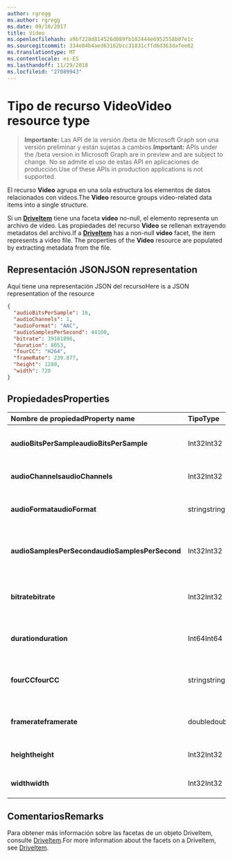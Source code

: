```yaml
---
author: rgregg
ms.author: rgregg
ms.date: 09/10/2017
title: Vídeo
ms.openlocfilehash: a9bf228d814526d089fb102444e6952558b07e1c
ms.sourcegitcommit: 334e84b4aed63162bcc31831cffd6d363dafee02
ms.translationtype: MT
ms.contentlocale: es-ES
ms.lasthandoff: 11/29/2018
ms.locfileid: "27089943"
---
```

# <a name="video-resource-type"></a><span data-ttu-id="67202-102">Tipo de recurso Video</span><span class="sxs-lookup"><span data-stu-id="67202-102">Video resource type</span></span>

> <span data-ttu-id="67202-103">**Importante:** Las API de la versión /beta de Microsoft Graph son una versión preliminar y están sujetas a cambios.</span><span class="sxs-lookup"><span data-stu-id="67202-103">**Important:** APIs under the /beta version in Microsoft Graph are in preview and are subject to change.</span></span> <span data-ttu-id="67202-104">No se admite el uso de estas API en aplicaciones de producción.</span><span class="sxs-lookup"><span data-stu-id="67202-104">Use of these APIs in production applications is not supported.</span></span>

<span data-ttu-id="67202-105">El recurso **Video** agrupa en una sola estructura los elementos de datos relacionados con vídeos.</span><span class="sxs-lookup"><span data-stu-id="67202-105">The **Video** resource groups video-related data items into a single structure.</span></span>

<span data-ttu-id="67202-p102">Si un [**DriveItem**](driveitem.md) tiene una faceta **video** no-null, el elemento representa un archivo de vídeo. Las propiedades del recurso **Video** se rellenan extrayendo metadatos del archivo.</span><span class="sxs-lookup"><span data-stu-id="67202-p102">If a [**DriveItem**](driveitem.md) has a non-null **video** facet, the item represents a video file. The properties of the **Video** resource are populated by extracting metadata from the file.</span></span>

## <a name="json-representation"></a><span data-ttu-id="67202-108">Representación JSON</span><span class="sxs-lookup"><span data-stu-id="67202-108">JSON representation</span></span>

<span data-ttu-id="67202-109">Aquí tiene una representación JSON del recurso</span><span class="sxs-lookup"><span data-stu-id="67202-109">Here is a JSON representation of the resource</span></span>

<!-- {
  "blockType": "resource",
  "optionalProperties": [  ],
  "@odata.type": "microsoft.graph.video"
}-->

```json
{
  "audioBitsPerSample": 16,
  "audioChannels": 1,
  "audioFormat": "AAC",
  "audioSamplesPerSecond": 44100,
  "bitrate": 39101896,
  "duration": 8053,
  "fourCC": "H264",
  "frameRate": 239.877,
  "height": 1280,
  "width": 720
}
```

## <a name="properties"></a><span data-ttu-id="67202-110">Propiedades</span><span class="sxs-lookup"><span data-stu-id="67202-110">Properties</span></span>

| <span data-ttu-id="67202-111">Nombre de propiedad</span><span class="sxs-lookup"><span data-stu-id="67202-111">Property name</span></span>             | <span data-ttu-id="67202-112">Tipo</span><span class="sxs-lookup"><span data-stu-id="67202-112">Type</span></span>   | <span data-ttu-id="67202-113">Descripción</span><span class="sxs-lookup"><span data-stu-id="67202-113">Description</span></span>
|:--------------------------|:-------|:----------------------------------------
| <span data-ttu-id="67202-114">**audioBitsPerSample**</span><span class="sxs-lookup"><span data-stu-id="67202-114">**audioBitsPerSample**</span></span>    | <span data-ttu-id="67202-115">Int32</span><span class="sxs-lookup"><span data-stu-id="67202-115">Int32</span></span>  | <span data-ttu-id="67202-116">Número de bits de audio por muestra.</span><span class="sxs-lookup"><span data-stu-id="67202-116">Number of audio bits per sample.</span></span>
| <span data-ttu-id="67202-117">**audioChannels**</span><span class="sxs-lookup"><span data-stu-id="67202-117">**audioChannels**</span></span>         | <span data-ttu-id="67202-118">Int32</span><span class="sxs-lookup"><span data-stu-id="67202-118">Int32</span></span>  | <span data-ttu-id="67202-119">Número de canales de audio.</span><span class="sxs-lookup"><span data-stu-id="67202-119">Number of audio channels.</span></span>
| <span data-ttu-id="67202-120">**audioFormat**</span><span class="sxs-lookup"><span data-stu-id="67202-120">**audioFormat**</span></span>           | <span data-ttu-id="67202-121">string</span><span class="sxs-lookup"><span data-stu-id="67202-121">string</span></span> | <span data-ttu-id="67202-122">Nombre del formato de audio (AAC, MP3, etc.).</span><span class="sxs-lookup"><span data-stu-id="67202-122">Name of the audio format (AAC, MP3, etc.).</span></span>
| <span data-ttu-id="67202-123">**audioSamplesPerSecond**</span><span class="sxs-lookup"><span data-stu-id="67202-123">**audioSamplesPerSecond**</span></span> | <span data-ttu-id="67202-124">Int32</span><span class="sxs-lookup"><span data-stu-id="67202-124">Int32</span></span>  | <span data-ttu-id="67202-125">Número de muestras de audio por segundo.</span><span class="sxs-lookup"><span data-stu-id="67202-125">Number of audio samples per second.</span></span>
| <span data-ttu-id="67202-126">**bitrate**</span><span class="sxs-lookup"><span data-stu-id="67202-126">**bitrate**</span></span>               | <span data-ttu-id="67202-127">Int32</span><span class="sxs-lookup"><span data-stu-id="67202-127">Int32</span></span>  | <span data-ttu-id="67202-128">Velocidad de bits del vídeo en bits por segundo.</span><span class="sxs-lookup"><span data-stu-id="67202-128">Bit rate of the video in bits per second.</span></span>
| <span data-ttu-id="67202-129">**duration**</span><span class="sxs-lookup"><span data-stu-id="67202-129">**duration**</span></span>              | <span data-ttu-id="67202-130">Int64</span><span class="sxs-lookup"><span data-stu-id="67202-130">Int64</span></span>  | <span data-ttu-id="67202-131">Duración del archivo en milisegundos.</span><span class="sxs-lookup"><span data-stu-id="67202-131">Duration of the file in milliseconds.</span></span>
| <span data-ttu-id="67202-132">**fourCC**</span><span class="sxs-lookup"><span data-stu-id="67202-132">**fourCC**</span></span>                | <span data-ttu-id="67202-133">string</span><span class="sxs-lookup"><span data-stu-id="67202-133">string</span></span> | <span data-ttu-id="67202-134">Nombre en "código de cuatro caracteres" del formato de vídeo.</span><span class="sxs-lookup"><span data-stu-id="67202-134">"Four character code" name of the video format.</span></span>
| <span data-ttu-id="67202-135">**framerate**</span><span class="sxs-lookup"><span data-stu-id="67202-135">**framerate**</span></span>             | <span data-ttu-id="67202-136">double</span><span class="sxs-lookup"><span data-stu-id="67202-136">double</span></span> | <span data-ttu-id="67202-137">Velocidad de fotogramas del vídeo.</span><span class="sxs-lookup"><span data-stu-id="67202-137">Frame rate of the video.</span></span>
| <span data-ttu-id="67202-138">**height**</span><span class="sxs-lookup"><span data-stu-id="67202-138">**height**</span></span>                | <span data-ttu-id="67202-139">Int32</span><span class="sxs-lookup"><span data-stu-id="67202-139">Int32</span></span>  | <span data-ttu-id="67202-140">Alto del vídeo en píxeles.</span><span class="sxs-lookup"><span data-stu-id="67202-140">Height of the video, in pixels.</span></span>
| <span data-ttu-id="67202-141">**width**</span><span class="sxs-lookup"><span data-stu-id="67202-141">**width**</span></span>                 | <span data-ttu-id="67202-142">Int32</span><span class="sxs-lookup"><span data-stu-id="67202-142">Int32</span></span>  | <span data-ttu-id="67202-143">Ancho del vídeo en píxeles.</span><span class="sxs-lookup"><span data-stu-id="67202-143">Width of the video, in pixels.</span></span>

[item-resource]: ../resources/driveitem.md

## <a name="remarks"></a><span data-ttu-id="67202-144">Comentarios</span><span class="sxs-lookup"><span data-stu-id="67202-144">Remarks</span></span>

<span data-ttu-id="67202-145">Para obtener más información sobre las facetas de un objeto DriveItem, consulte [DriveItem](driveitem.md).</span><span class="sxs-lookup"><span data-stu-id="67202-145">For more information about the facets on a DriveItem, see [DriveItem](driveitem.md).</span></span>





<!-- uuid: 8fcb5dbc-d5aa-4681-8e31-b001d5168d79
2015-10-25 14:57:30 UTC -->
<!-- {
  "type": "#page.annotation",
  "description": "The video facet provides information about the properties of a video file.",
  "keywords": "bitrate,duration,size,video",
  "section": "documentation",
  "tocPath": ""
}-->
